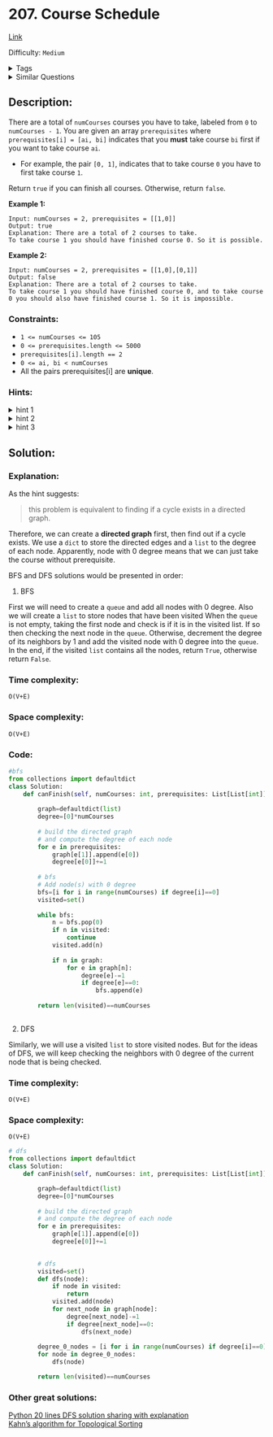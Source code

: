 # 207. Course Schedule
[Link](https://leetcode.com/problems/course-schedule/)

Difficulty: `Medium`

<details>
<summary> Tags</summary>

`Depth-first Search`, `Breadth-first Search`, `Graph`, `Topological Sort`
</details>

<details>
<summary> Similar Questions</summary>

[Course Schedule II](https://leetcode.com/problems/course-schedule-ii/)	`Medium`

[Graph Valid Tree](https://leetcode.com/problems/graph-valid-tree/)	`Medium`

[Minimum Height Trees](https://leetcode.com/problems/minimum-height-trees/)	`Medium`

[Course Schedule III](https://leetcode.com/problems/course-schedule-iii/)	`Hard`


</details>

## Description:  
There are a total of `numCourses` courses you have to take, labeled from `0`
to `numCourses - 1`. You are given an array `prerequisites` where
`prerequisites[i] = [ai, bi]` indicates that you **must** take course `bi`
first if you want to take course `ai`.

  * For example, the pair `[0, 1]`, indicates that to take course `0` you have to first take course `1`.

Return `true` if you can finish all courses. Otherwise, return `false`.



**Example 1:**

    
    
    Input: numCourses = 2, prerequisites = [[1,0]]
    Output: true
    Explanation: There are a total of 2 courses to take. 
    To take course 1 you should have finished course 0. So it is possible.
    

**Example 2:**

    
    
    Input: numCourses = 2, prerequisites = [[1,0],[0,1]]
    Output: false
    Explanation: There are a total of 2 courses to take. 
    To take course 1 you should have finished course 0, and to take course 0 you should also have finished course 1. So it is impossible.
    



### Constraints:

  * `1 <= numCourses <= 105`
  * `0 <= prerequisites.length <= 5000`
  * `prerequisites[i].length == 2`
  * `0 <= ai, bi < numCourses`
  * All the pairs prerequisites[i] are **unique**.

### Hints:
<details>
<summary> hint 1</summary>

This problem is equivalent to finding if a cycle exists in a directed graph.
If a cycle exists, no topological ordering exists and therefore it will be
impossible to take all courses.


</details>
<details>
<summary> hint 2</summary>

[Topological Sort via DFS](https://class.coursera.org/algo-003/lecture/52) \-
A great video tutorial (21 minutes) on Coursera explaining the basic concepts
of Topological Sort.


</details>
<details>
<summary> hint 3</summary>

Topological sort could also be done via
[BFS](http://en.wikipedia.org/wiki/Topological_sorting#Algorithms).


</details>


## Solution:  


### Explanation:  

As the hint suggests:
 > this problem is equivalent to finding if a cycle exists in a directed graph.

Therefore, we can create a **directed graph** first, then find out if a cycle exists.
We use a `dict` to store the directed edges and a `list` to the degree of each node. 
Apparently, node with 0 degree means that we can just take the course without prerequisite.

BFS and DFS solutions would be presented in order:

1. BFS

First we will need to create a `queue` and add all nodes with 0 degree.
Also we will create a `list` to store nodes that have been visited
When the `queue` is not empty, taking the first node and check is if it is in the visited list.
If so then checking the next node in the `queue`.
Otherwise, decrement the degree of its neighbors by 1 and add the visited node with 0 degree into the `queue`.
In the end, if the visited `list` contains all the nodes, return `True`, otherwise return `False`.

### Time complexity:
`O(V+E)`  
### Space complexity:
`O(V+E)`

### Code:  
```python
#bfs
from collections import defaultdict
class Solution:
    def canFinish(self, numCourses: int, prerequisites: List[List[int]]) -> bool:
        
        graph=defaultdict(list)
        degree=[0]*numCourses
        
        # build the directed graph 
        # and compute the degree of each node
        for e in prerequisites:
            graph[e[1]].append(e[0])
            degree[e[0]]+=1
        
        # bfs
        # Add node(s) with 0 degree
        bfs=[i for i in range(numCourses) if degree[i]==0]
        visited=set()
        
        while bfs:
            n = bfs.pop(0)
            if n in visited:
                continue
            visited.add(n)
            
            if n in graph:
                for e in graph[n]:
                    degree[e]-=1
                    if degree[e]==0:
                        bfs.append(e)
                        
        return len(visited)==numCourses
                    
```


2. DFS

Similarly, we will use a visited `list` to store visited nodes.
But for the ideas of DFS, we will keep checking the neighbors with 0 degree of the current node that is being checked.


### Time complexity:
`O(V+E)`  
### Space complexity:
`O(V+E)`

```python
# dfs
from collections import defaultdict
class Solution:
    def canFinish(self, numCourses: int, prerequisites: List[List[int]]) -> bool:

        graph=defaultdict(list)
        degree=[0]*numCourses
        
        # build the directed graph 
        # and compute the degree of each node
        for e in prerequisites:
            graph[e[1]].append(e[0])
            degree[e[0]]+=1

            
        # dfs
        visited=set()
        def dfs(node):
            if node in visited:
                return 
            visited.add(node)
            for next_node in graph[node]:
                degree[next_node]-=1
                if degree[next_node]==0:
                    dfs(next_node)
        
        degree_0_nodes = [i for i in range(numCourses) if degree[i]==0]
        for node in degree_0_nodes:
            dfs(node)

        return len(visited)==numCourses
```

### Other great solutions:
[Python 20 lines DFS solution sharing with explanation](https://leetcode.com/problems/course-schedule/discuss/58586/Python-20-lines-DFS-solution-sharing-with-explanation)  
[Kahn’s algorithm for Topological Sorting](https://www.geeksforgeeks.org/topological-sorting-indegree-based-solution/)
